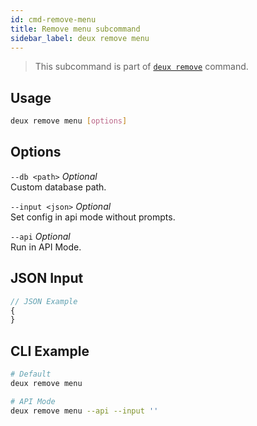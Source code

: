 ```yaml
---
id: cmd-remove-menu
title: Remove menu subcommand
sidebar_label: deux remove menu
---
```


> This subcommand is part of [`deux remove`](cmd-remove.html) command.

## Usage
```bash
deux remove menu [options]
```

## Options
`--db <path>` *Optional*  
Custom database path.

`--input <json>` *Optional*  
Set config in api mode without prompts.

`--api` *Optional*  
Run in API Mode.

## JSON Input
```javascript 
// JSON Example
{
}
```

## CLI Example
```bash
# Default
deux remove menu

# API Mode
deux remove menu --api --input ''
```
